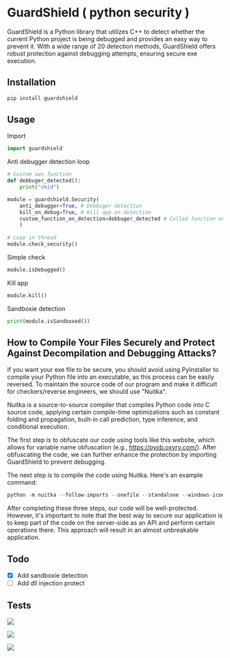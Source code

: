 # GuardShield ( python security )

GuardShield is a Python library that utilizes C++ to detect whether the current Python project is being debugged and provides an easy way to prevent it. With a wide range of 20 detection methods, GuardShield offers robust protection against debugging attempts, ensuring secure exe execution.


## Installation

```python
pip install guardshield
```


## Usage
Import 
```python
import guardshield
```
Anti debugger detection loop
```python
# Custom own function
def debbuger_detected():
    print("skid")

module = guardshield.Security(
    anti_debugger=True, # Debbuger detection
    kill_on_debug=True, # Kill app on detection
    custom_function_on_detection=debbuger_detected # Called function on detection
    )
    
# Loop in thread
module.check_security()
```
Simple check
```python
module.isDebugged()
```
Kill app
```python
module.kill()
```
Sandboxie detection
```python
print(module.isSandboxed())
```


## How to Compile Your Files Securely and Protect Against Decompilation and Debugging Attacks?

If you want your exe file to be secure, you should avoid using PyInstaller to compile your Python file into an executable, as this process can be easily reversed. To maintain the source code of our program and make it difficult for checkers/reverse engineers, we should use "Nuitka".

Nuitka is a source-to-source compiler that compiles Python code into C source code, applying certain compile-time optimizations such as constant folding and propagation, built-in call prediction, type inference, and conditional execution.

The first step is to obfuscate our code using tools like this website, which allows for variable name obfuscation (e.g., https://pyob.oxyry.com/). After obfuscating the code, we can further enhance the protection by importing GuardShield to prevent debugging.

The next step is to compile the code using Nuitka. Here's an example command:

```python
python -m nuitka --follow-imports --onefile --standalone --windows-icon-from-ico=icon.ico main.py
```

After completing these three steps, our code will be well-protected. However, it's important to note that the best way to secure our application is to keep part of the code on the server-side as an API and perform certain operations there. This approach will result in an almost unbreakable application.

## Todo

- [x] Add sandboxie detection
- [ ] Add dll injection protect

## Tests

![](https://github.com/OxynDev/guardshield/blob/ac9b56845ff0deb4de33363abe4025e119e830b7/temp/1.gif)

![](https://github.com/OxynDev/guardshield/blob/4c971d7bebb2a04d54e7819561f5d850655a1881/temp/2.gif)

![](https://github.com/OxynDev/guardshield/blob/bd7c082bf12272f35e63988267df144039d70873/temp/3.gif)

